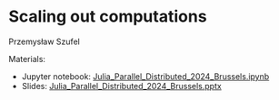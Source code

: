 # Scaling out computations

Przemysław Szufel

Materials:
- Jupyter notebook: [Julia_Parallel_Distributed_2024_Brussels.ipynb](Julia_Parallel_Distributed_2024_Brussels.ipynb)
- Slides: [Julia_Parallel_Distributed_2024_Brussels.pptx](Julia_Parallel_Distributed_2024_Brussels.pptx)